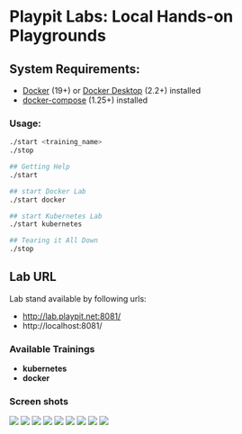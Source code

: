 # Playpit Labs: Local Hands-on Playgrounds

## System Requirements:

- [Docker]() (19+) or [Docker Desktop](https://www.docker.com/products/docker-desktop) (2.2+) installed 
- [docker-compose](https://docs.docker.com/compose/install/) (1.25+) installed

### Usage:

```sh
./start <training_name>
./stop
```

```sh
## Getting Help
./start 

## start Docker Lab
./start docker

## start Kubernetes Lab
./start kubernetes

## Tearing it All Down
./stop
```

## Lab URL

Lab stand available by following urls:
- http://lab.playpit.net:8081/
- http://localhost:8081/


### Available Trainings
- **kubernetes**
- **docker**

### Screen shots
![](https://playpit-labs-assets.s3-eu-west-1.amazonaws.com/screenshots/login-window.png)
![](https://playpit-labs-assets.s3-eu-west-1.amazonaws.com/screenshots/module-start.png)
![](https://playpit-labs-assets.s3-eu-west-1.amazonaws.com/screenshots/loading.png)
![](https://playpit-labs-assets.s3-eu-west-1.amazonaws.com/screenshots/success-window.png)
![](https://playpit-labs-assets.s3-eu-west-1.amazonaws.com/screenshots/failure-window.png)
![](https://playpit-labs-assets.s3-eu-west-1.amazonaws.com/screenshots/sample-quiz-1.png)
![](https://playpit-labs-assets.s3-eu-west-1.amazonaws.com/screenshots/allgood.png)
![](https://playpit-labs-assets.s3-eu-west-1.amazonaws.com/screenshots/progress.png)
![](https://playpit-labs-assets.s3-eu-west-1.amazonaws.com/screenshots/closed.png)

